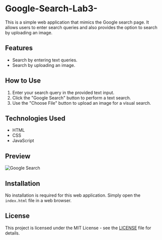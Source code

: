 # Google-Search-Lab3-


This is a simple web application that mimics the Google search page. It allows users to enter search queries and also provides the option to search by uploading an image.

## Features

- Search by entering text queries.
- Search by uploading an image.

## How to Use

1. Enter your search query in the provided text input.
2. Click the "Google Search" button to perform a text search.
3. Use the "Choose File" button to upload an image for a visual search.

## Technologies Used

- HTML
- CSS
- JavaScript

## Preview

![Google Search](link_to_screenshot_or_image)

## Installation

No installation is required for this web application. Simply open the `index.html` file in a web browser.

## License

This project is licensed under the MIT License - see the [LICENSE](LICENSE) file for details.
